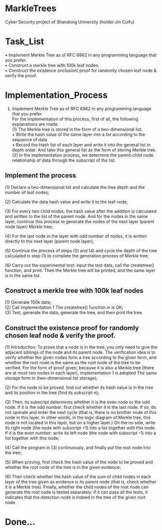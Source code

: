 # MarkleTrees
Cyber Security project of Shandong University (holder:Jin Cuifu)

# Task_List
• Implement Merkle Tree as of RFC 6962 in any programming language that you prefer.  
• Construct a merkle tree with 100k leaf nodes.  
• Construct the existence (inclusion) proof for randomly chosen leaf node & verify the proof.  

# Implementation_Process
1. Implement Merkle Tree as of RFC 6962 in any programming language that you prefer  
For the implementation of this process, first of all, the following explanations are made:  
(1) The Merkle tree is stored in the form of a two-dimensional list:  
• Write the hash value of the same layer into a list according to the sequence of data  
• Record the Hash list of each layer and write it into the general list in depth order. And take this general list as the form of storing Merkle tree.  
(2) In the implementation process, we determine the parent-child node relationship of data through the subscript of the list.  

## Implement the process
(1) Declare a two-dimensional list and calculate the tree depth and the number of leaf nodes;  
  
(2) Calculate the data hash value and write it to the leaf node;  
  
(3) For every two child nodes, the hash value after the addition is calculated and written to the list of the parent node. And for the nodes in the same layer, continue this process to generate the nodes of the next layer (parent node layer) Merkle tree;  
  
(4) For the last node in the layer with odd number of nodes, it is written directly to the next layer (parent node layer);  
  
(5) Continue the process of steps (3) and (4) and cycle the depth of the tree calculated in step (1) to complete the generation process of Merkle tree;  
  
(6) Carry out the experimental test: input the test data, call the createtree() function, and print. Then the Merkle tree will be printed, and the same layer is in the same list.  

## Construct a merkle tree with 100k leaf nodes
(1) Generate 100k data;  
(2) Call implementation 1 The createtree() function in is OK;  
(3) Test, generate the data, generate the tree, and then print the tree.  

## Construct the existence proof for randomly chosen leaf node & verify the proof.
(1) Introduction: To prove that a node is in the tree, you only need to give the adjacent siblings of the node and its parent node. The verification idea is to verify whether the given nodes form a tree according to the given form, and whether the root node is the same as the root node of the tree to be verified. For the form of proof given, because it is also a Merkle tree (there are at most two nodes in each layer), implementation 1 is adopted The same storage form in (two-dimensional list storage);  
  
(2) For the node to be proved, find out whether its hash value is in the tree and its position in the tree (find its subscript n);  
  
(3) Then, its subscript determines whether it is the even node or the odd node. If it is the odd number: first check whether it is the last node. If so, do not operate and enter the next cycle (that is, there is no brother node of this node in this layer. In other words, in the logic diagram of Merkle tree, this node is not located in this layer, but on a higher layer.) On the no side, write its right node (the node with subscript +1) into a list together with this node. If it is the even number: write its left node (the node with subscript -1) into a list together with this node;  
  
(4) Call the program in (3) continuously, and finally put the root node into the tree;  
  
(5) When proving, first check the hash value of the node to be proved and whether the root node of the tree is in the given evidence;  
  
(6) Then check whether the hash value of the sum of child nodes in each layer of the tree given as evidence is its parent node (that is, check whether it is a Merkle tree). Finally, whether the child nodes of the root node can generate the root node is tested separately: if it can pass all the tests, it indicates that the detection node is indeed in the tree of the given root node.  

# Done...
